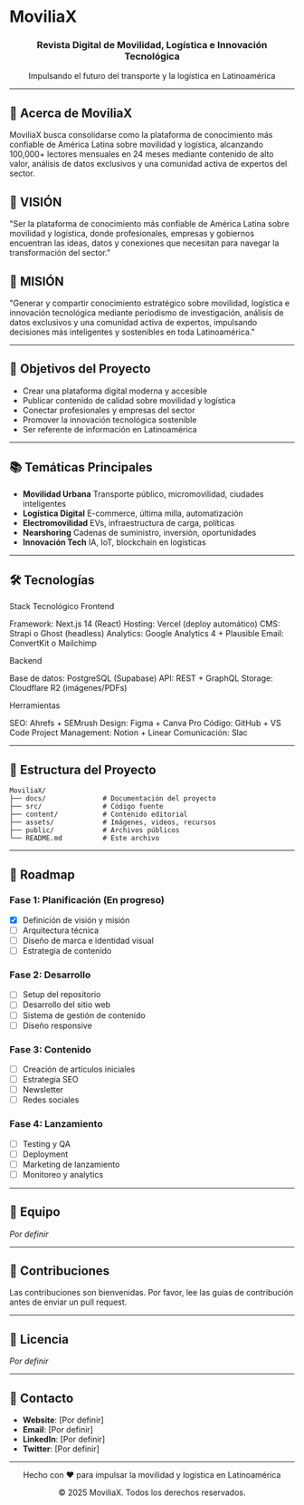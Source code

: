 # MoviliaX

<div align="center">
  <h3>Revista Digital de Movilidad, Logística e Innovación Tecnológica</h3>
  <p>Impulsando el futuro del transporte y la logística en Latinoamérica</p>
</div>

---

## 📖 Acerca de MoviliaX

MoviliaX busca consolidarse como la plataforma de conocimiento más confiable de América Latina sobre movilidad y logística, alcanzando 100,000+ lectores mensuales en 24 meses mediante contenido de alto valor, análisis de datos exclusivos y una comunidad activa de expertos del sector.

## 🔭 VISIÓN

"Ser la plataforma de conocimiento más confiable de América Latina sobre movilidad y logística, donde profesionales, empresas y gobiernos encuentran las ideas, datos y conexiones que necesitan para navegar la transformación del sector."

## 🎯 MISIÓN

"Generar y compartir conocimiento estratégico sobre movilidad, logística e innovación tecnológica mediante periodismo de investigación, análisis de datos exclusivos y una comunidad activa de expertos, impulsando decisiones más inteligentes y sostenibles en toda Latinoamérica."

---

## 🎯 Objetivos del Proyecto

- Crear una plataforma digital moderna y accesible
- Publicar contenido de calidad sobre movilidad y logística
- Conectar profesionales y empresas del sector
- Promover la innovación tecnológica sostenible
- Ser referente de información en Latinoamérica

---

## 📚 Temáticas Principales

- **Movilidad Urbana** Transporte público, micromovilidad, ciudades inteligentes
- **Logística Digital** E-commerce, última milla, automatización
- **Electromovilidad** EVs, infraestructura de carga, políticas
- **Nearshoring** Cadenas de suministro, inversión, oportunidades
- **Innovación Tech** IA, IoT, blockchain en logísticas

---

## 🛠️ Tecnologías

Stack Tecnológico
Frontend

Framework: Next.js 14 (React)
Hosting: Vercel (deploy automático)
CMS: Strapi o Ghost (headless)
Analytics: Google Analytics 4 + Plausible
Email: ConvertKit o Mailchimp

Backend

Base de datos: PostgreSQL (Supabase)
API: REST + GraphQL
Storage: Cloudflare R2 (imágenes/PDFs)

Herramientas

SEO: Ahrefs + SEMrush
Design: Figma + Canva Pro
Código: GitHub + VS Code
Project Management: Notion + Linear
Comunicación: Slac

---

## 📂 Estructura del Proyecto

```
MoviliaX/
├── docs/              # Documentación del proyecto
├── src/               # Código fuente
├── content/           # Contenido editorial
├── assets/            # Imágenes, videos, recursos
├── public/            # Archivos públicos
└── README.md          # Este archivo
```

---

## 🚀 Roadmap

### Fase 1: Planificación (En progreso)
- [x] Definición de visión y misión
- [ ] Arquitectura técnica
- [ ] Diseño de marca e identidad visual
- [ ] Estrategia de contenido

### Fase 2: Desarrollo
- [ ] Setup del repositorio
- [ ] Desarrollo del sitio web
- [ ] Sistema de gestión de contenido
- [ ] Diseño responsive

### Fase 3: Contenido
- [ ] Creación de artículos iniciales
- [ ] Estrategia SEO
- [ ] Newsletter
- [ ] Redes sociales

### Fase 4: Lanzamiento
- [ ] Testing y QA
- [ ] Deployment
- [ ] Marketing de lanzamiento
- [ ] Monitoreo y analytics

---

## 👥 Equipo

_Por definir_

---

## 🤝 Contribuciones

Las contribuciones son bienvenidas. Por favor, lee las guías de contribución antes de enviar un pull request.

---

## 📄 Licencia

_Por definir_

---

## 📧 Contacto

- **Website**: [Por definir]
- **Email**: [Por definir]
- **LinkedIn**: [Por definir]
- **Twitter**: [Por definir]

---

<div align="center">
  <p>Hecho con ❤️ para impulsar la movilidad y logística en Latinoamérica</p>
  <p>© 2025 MoviliaX. Todos los derechos reservados.</p>
</div>
